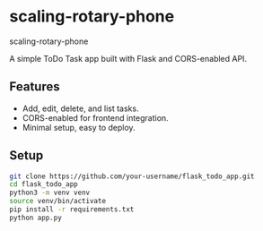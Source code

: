 # scaling-rotary-phone
scaling-rotary-phone

A simple ToDo Task app built with Flask and CORS-enabled API.

## Features

- Add, edit, delete, and list tasks.
- CORS-enabled for frontend integration.
- Minimal setup, easy to deploy.

## Setup

```bash
git clone https://github.com/your-username/flask_todo_app.git
cd flask_todo_app
python3 -m venv venv
source venv/bin/activate
pip install -r requirements.txt
python app.py
